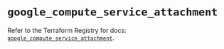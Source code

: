 # `google_compute_service_attachment`

Refer to the Terraform Registry for docs: [`google_compute_service_attachment`](https://registry.terraform.io/providers/hashicorp/google/6.4.0/docs/resources/compute_service_attachment).

